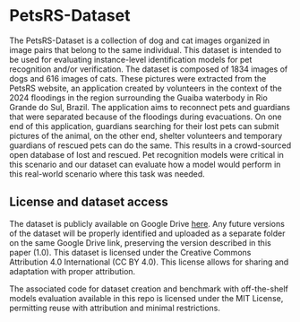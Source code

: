 # PetsRS-Dataset
The PetsRS-Dataset is a collection of dog and cat images organized in image pairs that belong to the same individual. 
This dataset is intended to be used for evaluating instance-level identification models for pet recognition and/or 
verification. The dataset is composed of 1834 images of dogs and 616 images of cats. These pictures were extracted 
from the PetsRS website, an application created by volunteers in the context of the 2024 floodings in the region 
surrounding the Guaiba waterbody in Rio Grande do Sul, Brazil. The application aims to reconnect pets and guardians 
that were separated because of the floodings during evacuations. On one end of this application, guardians searching 
for their lost pets can submit pictures of the animal, on the other end, shelter volunteers and temporary guardians 
of rescued pets can do the same. This results in a crowd-sourced open database of lost and rescued. Pet recognition 
models were critical in this scenario and our dataset can evaluate how a model would perform in this real-world 
scenario where this task was needed. 

## License and dataset access

The dataset is publicly available on Google Drive [here](https://drive.google.com/drive/folders/1ljLg3mMSA3FDYcFvf7QJnT5EHCj3yO4N). Any future versions of the dataset will be properly identified 
and uploaded as a separate folder on the same Google Drive link, preserving the version described in this paper (1.0). 
This dataset is licensed under the Creative Commons Attribution 4.0 International (CC BY 4.0). This license allows for 
sharing and adaptation with proper attribution.

The associated code for dataset creation and benchmark with off-the-shelf models evaluation available in this repo is 
licensed under the MIT License, permitting reuse with attribution and minimal restrictions.
